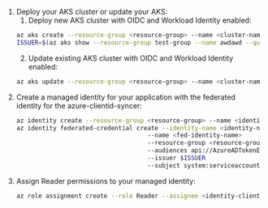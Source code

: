 1. Deploy your AKS cluster or update your AKS:
    1. Deploy new AKS cluster with OIDC and Workload Identity enabled:
    ```bash
    az aks create --resource-group <resource-group> --name <cluster-name> --node-count 1 --enable-oidc-issuer --enable-workload-identity
    ISSUER=$(az aks show --resource-group test-group --name awdawd --query "oidcIssuerProfile.issuerUrl" -otsv)
    ```
    2. Update existing AKS cluster with OIDC and Workload Identity enabled:
    ```bash
    az aks update --resource-group <resource-group> --name <cluster-name> --enable-oidc-issuer --enable-workload-identity
    ```
2. Create a managed identity for your application with the federated identity for the azure-clientid-syncer:
    ```bash
    az identity create --resource-group <resource-group> --name <identity-name>
    az identity federated-credential create --identity-name <identity-name>
                                        --name <fed-identity-name>
                                        --resource-group <resource-group>
                                        --audiences api://AzureADTokenExchange
                                        --issuer $ISSUER
                                        --subject system:serviceaccount:azure-clientid-syncer-system:azure-clientid-syncer-webhook-admin
    ```
3. Assign Reader permissions to your managed identity:
    ```bash
    az role assignment create --role Reader --assignee <identity-client-id> --scope subscriptions/<subscription-id>
    ```

